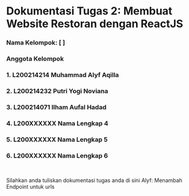 # Dokumentasi Tugas 2: Membuat Website Restoran dengan ReactJS
### Nama Kelompok: [ ]
### Anggota Kelompok
### 1. L200214214 Muhammad Alyf Aqilla
### 2. L200214232 Putri Yogi Noviana
### 3. L200214071 Ilham Aufal Hadad
### 4. L200XXXXXX Nama Lengkap 4
### 5. L200XXXXXX Nama Lengkap 5
### 6. L200XXXXXX Nama Lengkap 6

<br>

Silahkan anda tuliskan dokumentasi tugas anda di sini
Alyf: Menambah Endpoint untuk urls